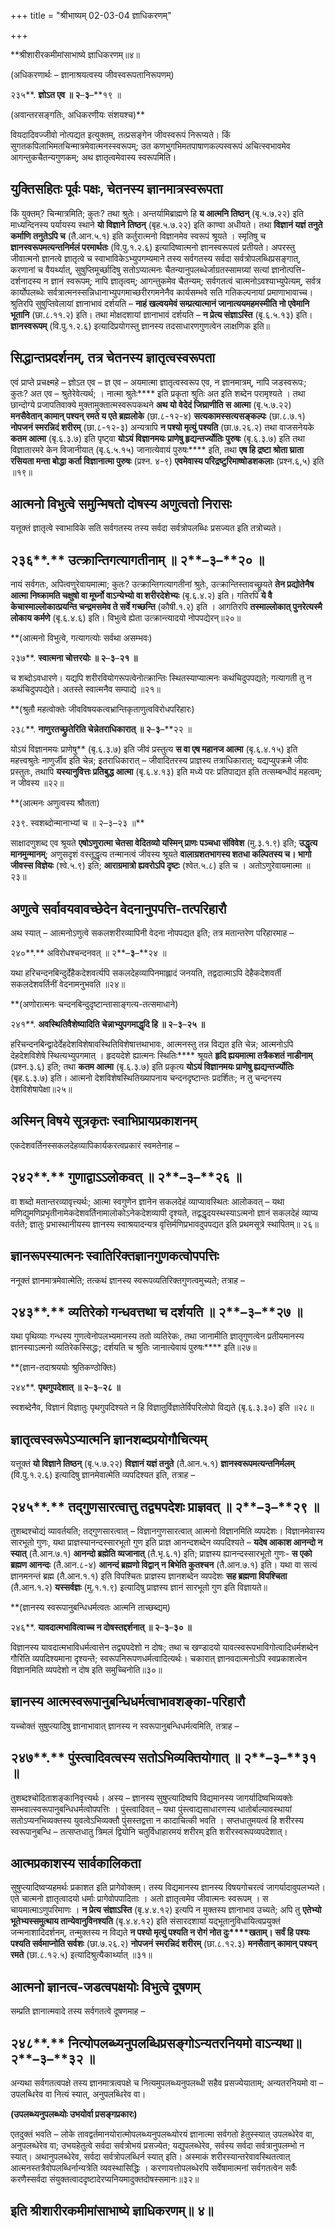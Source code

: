 +++
title = "श्रीभाष्यम् 02-03-04 ज्ञाधिकरणम्"

+++
<div claऽऽ="elementor-widget-container">

**श्रीशारीरकमीमांसाभाष्ये ज्ञाधिकरणम्॥४॥

(अधिकरणार्थः – ज्ञानाश्रयत्वस्य जीवस्वरूपतानिरूपणम्)

२३५**. **ज्ञोऽत एव ॥ २**–**३**–**१९ ॥

(अवान्तरसङ्गतिः, अधिकरणीयः संशयश्च)**

वियदादिवज्जीवो नोत्पद्यत इत्युक्तम्, तत्प्रसङ्गेन जीवस्वरूपं निरूप्यते। किं सुगतकपिलाभिमतचिन्मात्रमेवात्मनस्स्वरूपम्; उत कणभुगभिमतपाषाणकल्पस्वरूपं अचित्स्वभावमेव आगन्तुकचैतन्यगुणकम्; अथ ज्ञातृत्वमेवास्य स्वरूपमिति।

## युक्तिसहितः पूर्वः पक्षः, चेतनस्य ज्ञानमात्रस्वरूपता

किं युक्तम्? चिन्मात्रमिति; कुतः? तथा श्रुतेः। अन्तर्यामिब्राह्मणे हि **य आत्मनि तिष्ठन्** (बृ.५.७.२२) इति माध्यन्दिनस्य पर्यायस्य स्थाने **यो विज्ञाने तिष्ठन्** (बृह.५.७.२२) इति काण्वा अधीयते। तथा **विज्ञानं यज्ञं तनुते कर्माणि तनुतेऽपि च** (तै.आन.५.१) इति कर्तुरात्मनो विज्ञानमेव स्वरूपं श्रूयते । स्मृतिषु च **ज्ञानस्वरूपमत्यन्तनिर्मलं परमार्थतः** (वि.पु.१.२.६) इत्यादिष्वात्मनो ज्ञानस्वरूपत्वं प्रतीयते। अपरस्तु जीवात्मनो ज्ञानत्वे ज्ञातृत्वे च स्वाभाविकेऽभ्युपगम्यमाने तस्य सर्वगतस्य सर्वदा सर्वत्रोपलब्धिप्रसङ्गात्, करणानां च वैयर्थ्यात्, सुषुप्तिमूर्च्छादिषु सतोऽप्यात्मनः चैतन्यानुपलब्धेर्जाग्रतस्सामग्र्यां सत्यां ज्ञानोत्पत्ति-दर्शनादस्य न ज्ञानं स्वरूपम्; नापि ज्ञातृत्वम्; आगन्तुकमेव चैतन्यम्; सर्वगतत्वं चात्मनोऽवश्याभ्युपेत्यम्, सर्वत्र कार्योपलब्धेः सर्वत्रात्मनस्सन्निधानाभ्युपगमाच्छरीरगमनेनैव कार्यसम्भवे सति गतिकल्पनायां प्रमाणाभावाच्च। श्रुतिरपि सुषुप्तिवेलायां ज्ञानाभावं दर्शयति – **नाहं खल्वयमेवं सम्प्रत्यात्मानं जानात्ययमहमस्मीति नो एवेमानि भूतानि** (छा.८.११.२) इति। तथा मोक्षदशायां ज्ञानाभावं दर्शयति – **न प्रेत्य संज्ञाऽस्ति** (बृ.६.५.१३) इति। **ज्ञानस्वरूपम्** (वि.पु.१.२.६) इत्यादिप्रयोगस्तु ज्ञानस्य तदसाधारणगुणत्वेन लाक्षणिक इति॥

## सिद्धान्तप्रदर्शनम्, तत्र चेतनस्य ज्ञातृत्वस्वरूपता

एवं प्राप्ते प्रचक्ष्महे – ज्ञोऽत एव – ज्ञ एव – अयमात्मा ज्ञातृत्वस्वरूप एव, न ज्ञानमात्रम्, नापि जडस्वरूपः; कुतः? अत एव – श्रुतेरेवेत्यर्थ; । नात्मा श्रुतेः**** इति प्रकृता श्रुतिः अत इति शब्देन परामृश्यते । तथा छान्दोग्ये प्रजापतिवाक्ये मुक्तामुक्तात्मस्वरूपकथने **अथ यो वेदेदं जिघ्राणीति स आत्मा** (बृ.५.७.२२) **मनसैवेतान् कामान् पश्यन् रमते य एते ब्रह्मलोके** (छा.८-१२-४) **सत्यकामस्सत्यसङ्कल्पः** (छा.८.७.१) **नोपजनं स्मरन्निदं शरीरम्** (छा.८-१२-३) अन्यत्रापि **न पश्यो मृत्युं पश्यति** (छा.७.२६.२) तथा वाजसनेयके **कतम आत्मा** (बृ.६.३.७) इति पृष्ट्वा **योऽयं विज्ञानमयः प्राणेषु हृद्यन्तर्ज्योतिः पुरुषः** (बृ.६.३.७) इति तथा विज्ञातारमरे केन विजानीयात् (बृ.६.५.१५) जानात्येवायं पुरुषः**** इति, तथा **एष हि द्रष्टा श्रोता घ्राता रसियता मन्ता बोद्धा कर्ता विज्ञानात्मा पुरुषः** (प्रश्न. ४-९) **एवमेवास्य परिद्रष्टुरिमाष्षोडशकलाः** (प्रश्न.६,५) इति ॥१९॥

## आत्मनो विभुत्वे समुन्मिषतो दोषस्य अणुत्वतो निरासः

यत्तूक्तं ज्ञातृत्वे स्वाभाविके सति सर्वगतस्य तस्य सर्वदा सर्वत्रोपलब्धिः प्रसज्यत इति तत्रोच्यते।

## २३६**.** उत्क्रान्तिगत्यागतीनाम् ॥ २**–**३**–**२० ॥

नायं सर्वगतः, अपित्वणुरेवायमात्मा; कुतः? उत्क्रान्तिगत्यागतीनां श्रुतेः, उत्क्रान्तिस्तावच्छ्रूयते **तेन प्रद्योतेनैष आत्मा निष्क्रामति चक्षुषो वा मूर्घ्नो वाऽन्येभ्यो वा शरीरदेशेभ्यः** (बृ.६.४.२) इति। गतिरपि **ये वै केचास्माल्लोकात्प्रयन्ति चन्द्रमसमेव ते सर्वे गच्छन्ति** (कौषी.१.२) इति । आगतिरपि **तस्माल्लोकात् पुनरेत्यस्मै लोकाय कर्मणे** (बृ.६.४.६) इति। विभुत्वे ह्येता उत्क्रान्त्यादयो नोपपद्येरन्॥२०॥

**(आत्मनो विभुत्वे, गत्यागत्योः सर्वथा असम्भवः)

२३७**. **स्वात्मना चोत्तरयोः ॥ २**–**३**–**२१ ॥**

च शब्दोऽवधारणे। यद्यपि शरीरवियोगरूपत्वेनोत्क्रान्तिः स्थितस्याप्यात्मनः कथंचिदुपपद्यते; गत्यागती तु न कथंचिदुपपद्येते। अतस्ते स्वात्मनैव सम्पाद्ये ॥२१॥

**(श्रुतौ महत्वोक्तेः जीवविषयकत्वभ्रान्तिकृताणुत्वविरोधपरिहारः)

२३८**. **नाणुरतच्छ्रुतेरिति चेन्नेतराधिकारात् ॥ २**–**३**–**२२ ॥

योऽयं विज्ञानमयः प्राणेषु** (बृ.६.३.७) इति जीवं प्रस्तुत्य **स वा एष महानज आत्मा** (बृ.६.४.१५) इति महत्त्वश्रुतेः नाणुर्जीव इति चेन्न; इतराधिकारात् – जीवादितरस्य प्राज्ञस्य तत्राधिकारात्; यद्यप्युपक्रमे जीवः प्रस्तुतः, तथापि **यस्यानुवित्तः प्रतिबुद्ध आत्मा** (बृ.६.४.१३) इति मध्ये परः प्रतिपाद्यत इति तत्सम्बन्धीदं महत्वम्; न जीवस्य ॥२२॥

**(आत्मनः अणुत्वस्य श्रौतता)

२३९. स्वशब्दोन्मानाभ्यां च ॥ २–३–२३ ॥**

साक्षादणुशब्द एव श्रूयते **एषोऽणुरात्मा चेतसा वेदितव्यो यस्मिन् प्राणः पञ्चधा संविवेश** (मु.३.१.९) इति;
**उद्धृत्य मानमुन्मानम्**; अणुसदृशं वस्तूद्धृत्य तन्मानत्वं जीवस्य श्रूयते **वालाग्रशतभागस्य शतधा कल्पितस्य च। भागो जीवस्स विज्ञेयः** (श्वे.५.९) इति; **आराग्रमात्रो ह्यवरोऽपि दृष्टः** (श्वेत.५.८) इति च । अतोऽणुरेवायमात्मा ॥२३॥

## अणुत्वे सर्वावयवावच्छेदेन वेदनानुपपत्ति-तत्परिहारौ

अथ स्यात् – आत्मनोऽणुत्वे सकलशरीरव्यापिनी वेदना नोपपद्यत इति; तत्र मतान्तरेण परिहारमाह –

२४०**.** अविरोधश्चन्दनवत् ॥ २**–**३**–**२४ ॥

यथा हरिचन्दनबिन्दुर्देहैकदेशवर्त्यपि सकलदेहव्यापिनमाह्लादं जनयति, तद्वदात्माऽपि देहैकदेशवर्ती सकलदेशवर्तिनीं वेदनामनुभवति ॥२४॥

**(अणोरात्मनः चन्दनबिन्दुदृष्टान्तासाङ्गत्य-तत्समाधाने)

२४१**. **अवस्थितिवैशेष्यादिति चेन्नाभ्युपगमाद्धृदि हि ॥ २**–**३**–**२५ ॥**

हरिचन्दनबिन्द्वादेर्देहदेशविशेषावस्थितिविशेषात्तथाभावः, आत्मनस्तु तन्न विद्यत इति चेन्न; आत्मनोऽपि देहदेशविशेषे स्थित्यभ्युपगमात् । हृदयदेशे ह्यात्मनः स्थितिः**** श्रूयते **हृदि ह्ययमात्मा तत्रैकशतं नाडीनाम्** (प्रश्न.३.६) इति; तथा **कतम आत्मा** (बृ.६.३.७) इति प्रकृत्य **योऽयं विज्ञानमयः प्राणेषु ह्यद्यन्तर्ज्योतिः** (बृह.६.३.७) इति। आत्मनो देशविशेषस्थितिख्यापनाय चन्दनदृष्टान्तः प्रदर्शितः; न तु चन्दनस्य देशविशेषापेक्षा॥२५॥

## अस्मिन् विषये सूत्रकृतः स्वाभिप्रायप्रकाशनम्

एकदेशवर्तिनस्सकलदेहव्यापिकार्यकरत्वप्रकारं स्वमतेनाह –

## २४२**.** गुणाद्वाऽऽलोकवत् ॥ २**–**३**–**२६ ॥

वा शब्दो मतान्तरव्यावृत्त्यर्थः; आत्मा स्वगुणेन ज्ञानेन सकलदेहं व्याप्यावस्थितः आलोकवत् – यथा मणिद्युमणिप्रभृतीनामेकदेशवर्तिनामालोकोऽनेकदेशव्यापी दृश्यते, तद्वद्धृदयस्थस्याऽत्मनो ज्ञानं सकलदेहं व्याप्य वर्तते; ज्ञातुः प्रभास्थानीयस्य ज्ञानस्य स्वाश्रयादन्यत्र वृत्तिर्मणिप्रभावदुपपद्यत इति प्रथमसूत्रे स्थापितम्॥ २६॥

## ज्ञानरूपस्यात्मनः स्वातिरिक्तज्ञानगुणकत्वोपपत्तिः

ननूक्तं ज्ञानमात्रमेवात्मेति; तत्कथं ज्ञानस्य स्वरूपव्यतिरिक्तगुणत्वमुच्यते; तत्राह –

## २४३**.** व्यतिरेको गन्धवत्तथा च दर्शयति ॥ २**–**३**–**२७ ॥

यथा पृथिव्याः गन्धस्य गुणत्वेनोपलभ्यमानस्य ततो व्यतिरेकः, तथा जानामीति ज्ञातृगुणत्वेन प्रतीयमानस्य ज्ञानस्याऽत्मनो व्यतिरेकस्सिद्धः; दर्शयति च श्रुतिः जानात्येवायं पुरुषः**** इति॥२७॥

**(ज्ञान-तदाश्रययोः श्रुतिकण्ठोक्तिः)

२४४**. **पृथगुपदेशात् ॥ २**–**३**–**२८ ॥**

स्वशब्देनैव, विज्ञानं विज्ञातुः पृथगुपदिश्यते न हि विज्ञातुर्विज्ञातेर्विपरिलोपो विद्यते (बृ.६.३.३०) इति ॥२८॥

## ज्ञातृत्वस्वरूपेऽप्यात्मनि ज्ञानशब्दप्रयोगौचित्यम्

यत्तूक्तं **यो विज्ञाने तिष्ठन्** (बृ.५.७.२२) **विज्ञानं यज्ञं तनुते** (तै.आन.५.१) **ज्ञानस्वरूपमत्यन्तनिर्मलम्** (वि.पु.१.२.६) इत्यादिषु ज्ञानमेवात्मेति व्यपदिश्यत इति, तत्राह –

## २४५**.** तद्गुणसारत्वात्तु तद्व्यपदेशः प्राज्ञवत् ॥ २**–**३**–**२९ ॥

तुशब्दश्चोद्यं व्यावर्तयति; तद्गुणसारत्वात् – विज्ञानगुणसारत्वात् आत्मनो विज्ञानमिति व्यपदेशः। विज्ञानमेवास्य सारभूतो गुणः, यथा प्राज्ञस्यानन्दस्सारभूतो गुण इति प्राज्ञ आनन्दशब्देन व्यपदिश्यते – **यदेष आकाश आनन्दो न स्यात्** (तै.आन.७.१) **आनन्दो ब्रह्मेति व्यजानात्** (तै.भृ.६.१) इति; प्राज्ञस्य ह्यानन्दस्सारभूतो गुणः- **स एको ब्रह्मण आनन्दः** (तै.आन.८-४) **आनन्दं ब्रह्मणो विद्वान् न बिभेति कुतश्चन** (तै.आन.७.१) इति। यथा वा सत्यं ज्ञानमनन्तं ब्रह्म (तै.आन.१.१) इति विपश्चितः प्राज्ञस्य ज्ञानशब्देन व्यपदेशः **सह ब्रह्मणा विपश्चिता** (तै.आन.१.२) **यस्सर्वज्ञः** (मु.१.१.९) इत्यादिषु प्राज्ञस्य ज्ञानं सारभूतो गुण इति विज्ञायते॥

**(ज्ञानस्य स्वरूपानुबन्धिधर्मत्वतः आत्मनि ताच्छब्द्यम्)

२४६**. **यावदात्मभावित्वाच्च न दोषस्तद्दर्शनात् ॥ २**–**३**–**३० ॥**

विज्ञानस्य यावदात्मभाविधर्मत्वात्तेन तद्व्यपदेशो न दोषः; तथा च खण्डादयो यावत्स्वरूपभाविगोत्वादिधर्मशब्देन गौरिति व्यपदिश्यमाना दृश्यन्ते; स्वरूपनिरूपणधर्मत्वादित्यर्थः। चकारात् ज्ञानवदात्मनोऽपि स्वप्रकाशत्वेन विज्ञानमिति व्यपदेशो न दोष इति समुच्चिनोति॥३०॥

## ज्ञानस्य आत्मस्वरूपानुबन्धिधर्मत्वाभावशङ्का-परिहारौ

यच्चोक्तं सुषुप्त्यादिषु ज्ञानाभावात् ज्ञानस्य न स्वरूपानुबन्धिधर्मत्वमिति, तत्राह –

## २४७**.** पुंस्त्वादिवत्वस्य सतोऽभिव्यक्तियोगात् ॥ २**–**३**–**३१ ॥

तुशब्दश्चोदिताशङ्कानिवृत्त्यर्थः। अस्य – ज्ञानस्य सुषुप्त्यादिष्वपि विद्यमानस्य जागर्यादिष्वभिव्यक्तेः सम्भवात्स्वरूपानुबन्धिधर्मत्वोपपत्तिः । पुंस्त्वादिवत् – यथा पुंस्त्वाद्यसाधारणस्य धातोर्बाल्यावस्थायां सतोऽप्यनभिव्यक्तस्य युवत्वेऽभिव्यक्तौ पुंसस्तद्वत्ता न कादाचित्की भवति । सप्तधातुमयत्वं हि शरीरस्य स्वरूपानुबन्धि – तत्सप्तधातु त्रिमलं द्वियोनि चतुर्विधाहारमयं शरीरम् इति शरीरस्वरूपव्यपदेशात्।

## आत्मप्रकाशस्य सार्वकालिकता

सुषुप्त्यादिष्वप्यहमर्थः प्रकाशत इति प्रागेवोक्तम्। तस्य विद्यमानस्य ज्ञानस्य विषयगोचरत्वं जागर्यादावुपलभ्यते। एते चात्मनो ज्ञातृत्वादयो धर्माः प्रागेवोपपादिताः । अतो ज्ञातृत्वमेव जीवात्मनः स्वरूपम् । स चायमात्माऽणुपरिमाणः । **न प्रेत्य संज्ञाऽस्ति** (बृ.४.४.१२) इत्यपि न मुक्तस्य ज्ञानाभाव उच्यते; अपि तु **एतेभ्यो भूतेभ्यस्समुत्थाय तान्येवानुविनश्यति** (बृ.४.४.१२) इति संसारदशायां यद्भूतानुविधायित्वप्रयुक्तं जन्मनाशादिदर्शनम्, तन्मुक्तस्य न विद्यते **न पश्यो मृत्युं पश्यति न रोगं नोत दुः****खताम्। सर्वं हि पश्यः पश्यति सर्वमाप्नोति सर्वशः** (छा.७.२६.२) **नोपजनं स्मरन्निदं शरीरम्** (छा.८.१२.३) **मनसैतान् कामान् पश्यन् रमते** (छा.८.१२.५) इत्यादिश्रुत्यैकार्थ्यात् ॥३१॥

## आत्मनो ज्ञानत्व-जडत्वपक्षयोः विभुत्वे दूषणम्

सम्प्रति ज्ञानात्मवादे तस्य सर्वगतत्वे दूषणमाह –

## २४८**.** नित्योपलब्ध्यनुपलब्धिप्रसङ्गोऽन्यतरनियमो वाऽन्यथा॥ २**–**३**–**३२ ॥

अन्यथा सर्वगतत्वपक्षे तस्य ज्ञानमात्रत्वपक्षे च नित्यमुपलब्ध्यनुपलब्धी सहैव प्रसज्येयाताम्; अन्यतरनियमो वा – उपलब्धिरेव वा नित्यं स्यात्, अनुपलब्धिरेव वा।

**(उपलब्ध्यनुपलब्ध्योः उभयोर्वा प्रसङ्गप्रकारः)**

 एतदुक्तं भवति – लोके तावद्वर्तमानयोरात्मोपलब्ध्यनुपलब्ध्योरयं ज्ञानात्मा सर्वगतो हेतुस्स्यात् उपलब्धेरेव वा, अनुपलब्धेरेव वा; उभयहेतुत्वे सर्वदा सर्वत्रोभयं प्रसज्येत; यद्युपलब्धेरेव, सर्वस्य सर्वदा सर्वत्रानुपलम्भो न स्यात्। अथानुपलब्धेरेव, सर्वदा सर्वत्रोपलब्धिर्न स्यात् इति। अस्माकं शरीरस्यान्तरेवावस्थितत्वात् आत्मनस्तत्रैवोपलब्धिर्नान्यत्रेति व्यवस्थासिद्धिः । करणायत्तोपलब्धेरपि सर्वेषामात्मनां सर्वगतत्वेन सर्वैः करणैस्सर्वदा संयुक्तत्वाददृष्टादेरप्यनियमादुक्तदोषस्समानः॥३२॥

## इति श्रीशारीरकमीमांसाभाष्ये ज्ञाधिकरणम्॥ ४॥

</div>
